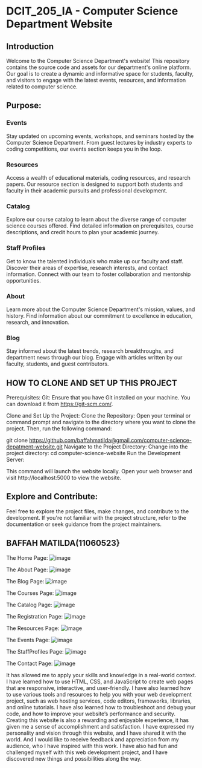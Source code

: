 # DCIT_205_IA - Computer Science Department Website
## Introduction
Welcome to the Computer Science Department's website! This repository contains the source code and assets for our department's online platform. Our goal is to create a dynamic and informative space for students, faculty, and visitors to engage with the latest events, resources, and information related to computer science.

## Purpose:
### Events
Stay updated on upcoming events, workshops, and seminars hosted by the Computer Science Department. From guest lectures by industry experts to coding competitions, our events section keeps you in the loop.

### Resources
Access a wealth of educational materials, coding resources, and research papers. Our resource section is designed to support both students and faculty in their academic pursuits and professional development.

### Catalog
Explore our course catalog to learn about the diverse range of computer science courses offered. Find detailed information on prerequisites, course descriptions, and credit hours to plan your academic journey.

### Staff Profiles
Get to know the talented individuals who make up our faculty and staff. Discover their areas of expertise, research interests, and contact information. Connect with our team to foster collaboration and mentorship opportunities.

### About
Learn more about the Computer Science Department's mission, values, and history. Find information about our commitment to excellence in education, research, and innovation.

### Blog
Stay informed about the latest trends, research breakthroughs, and department news through our blog. Engage with articles written by our faculty, students, and guest contributors.

## HOW TO CLONE AND SET UP THIS PROJECT
Prerequisites:
Git:
Ensure that you have Git installed on your machine. You can download it from https://git-scm.com/.


Clone and Set Up the Project:
Clone the Repository:
Open your terminal or command prompt and navigate to the directory where you want to clone the project. Then, run the following command:

git clone https://github.com/baffahmatilda@gmail.com/computer-science-depatment-website.git
Navigate to the Project Directory:
Change into the project directory:
cd computer-science-website
Run the Development Server:

This command will launch the website locally. Open your web browser and visit http://localhost:5000 to view the website.

## Explore and Contribute:
Feel free to explore the project files, make changes, and contribute to the development. If you're not familiar with the project structure, refer to the documentation or seek guidance from the project maintainers.

## BAFFAH MATILDA(11060523}

The Home Page:
![image](https://github.com/Baffah-matilda/DCIT_205_IA/assets/138141390/6aa0dff4-83d7-42fe-b3ff-c99687f0f087)


The About Page:
![image](https://github.com/Baffah-matilda/DCIT_205_IA/assets/138141390/697496b5-5bac-456c-954e-5363992abb93)


The Blog Page:
![image](https://github.com/Baffah-matilda/DCIT_205_IA/assets/138141390/e4d53a3a-a691-4006-aa6c-9bdad4f9ab20)
 

The Courses Page:
 ![image](https://github.com/Baffah-matilda/DCIT_205_IA/assets/138141390/43212960-0233-4f51-badc-f1809376d922)


The Catalog Page:
![image](https://github.com/Baffah-matilda/DCIT_205_IA/assets/138141390/8fd02a40-d091-437d-9584-277fb1f121b1)


The Registration Page:
 ![image](https://github.com/Baffah-matilda/DCIT_205_IA/assets/138141390/786cc27b-b837-4323-8ecb-5b77fc32f572)


The Resources Page:
![image](https://github.com/Baffah-matilda/DCIT_205_IA/assets/138141390/a3d4028a-cc55-4860-acb4-862c1639a7ad)


The Events Page:
![image](https://github.com/Baffah-matilda/DCIT_205_IA/assets/138141390/06765aee-ae53-4570-b8a4-98f995f89ebe)


The StaffProfiles Page:
![image](https://github.com/Baffah-matilda/DCIT_205_IA/assets/138141390/10abd8bb-927f-45fe-b289-85b89dde1d46)


The Contact Page:
![image](https://github.com/Baffah-matilda/DCIT_205_IA/assets/138141390/1abbaa5a-a082-4429-8e2e-e727ac32c389)


It has allowed me to apply your skills and knowledge in a real-world context. I have learned how to use HTML, CSS, and JavaScript to create web pages that are responsive, interactive, and user-friendly. I have also learned how to use various tools and resources to help you with your web development project, such as web hosting services, code editors, frameworks, libraries, and online tutorials. I have also learned how to troubleshoot and debug your code, and how to improve your website’s performance and security.
Creating this website is also a rewarding and enjoyable experience, it has given me a sense of accomplishment and satisfaction. I have expressed my personality and vision through this website, and I have shared it with the world. And I would like to receive feedback and appreciation from my audience, who I have inspired with this work. I have also had fun and challenged myself with this web development project, and I have discovered new things and possibilities along the way.
